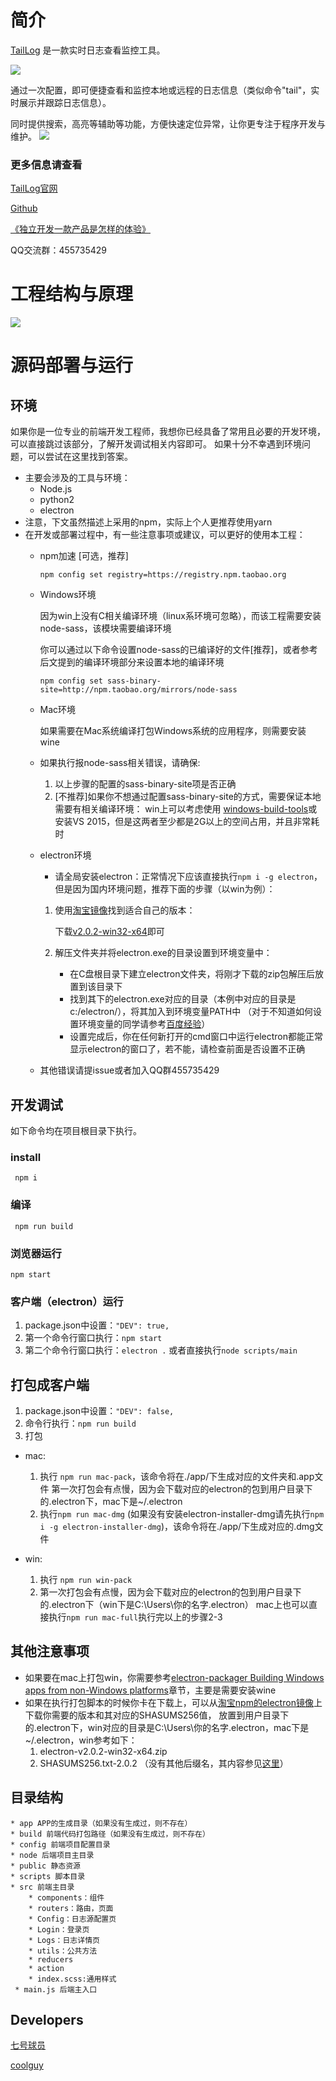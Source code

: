 ﻿# 简介

[TailLog](http://taillog.cn/) 是一款实时日志查看监控工具。

![](images/config.png)


通过一次配置，即可便捷查看和监控本地或远程的日志信息（类似命令"tail"，实时展示并跟踪日志信息）。

同时提供搜索，高亮等辅助等功能，方便快速定位异常，让你更专注于程序开发与维护。
![](images/log.jpg)


### 更多信息请查看

[TailLog官网](http://taillog.cn/)

[Github](https://github.com/djmpink/TailLog)

[《独立开发一款产品是怎样的体验》](http://7player.cn/2018/06/20/%E7%8B%AC%E7%AB%8B%E5%BC%80%E5%8F%91%E4%B8%80%E6%AC%BE%E4%BA%A7%E5%93%81%E6%98%AF%E6%80%8E%E6%A0%B7%E7%9A%84%E4%BD%93%E9%AA%8C/)

QQ交流群：455735429

# 工程结构与原理
![](images/taillog.png)

# 源码部署与运行
## 环境
如果你是一位专业的前端开发工程师，我想你已经具备了常用且必要的开发环境，可以直接跳过该部分，了解开发调试相关内容即可。
如果十分不幸遇到环境问题，可以尝试在这里找到答案。

* 主要会涉及的工具与环境：
    * Node.js
    * python2
    * electron
* 注意，下文虽然描述上采用的npm，实际上个人更推荐使用yarn    
* 在开发或部署过程中，有一些注意事项或建议，可以更好的使用本工程：
    * npm加速 [可选，推荐]
    
        `npm config set registry=https://registry.npm.taobao.org`
       
    * Windows环境
    
        因为win上没有C相关编译环境（linux系环境可忽略），而该工程需要安装node-sass，该模块需要编译环境

        你可以通过以下命令设置node-sass的已编译好的文件[推荐]，或者参考后文提到的编译环境部分来设置本地的编译环境
        
        `npm config set sass-binary-site=http://npm.taobao.org/mirrors/node-sass`
   
   * Mac环境
        
        如果需要在Mac系统编译打包Windows系统的应用程序，则需要安装wine 
                
    * 如果执行报node-sass相关错误，请确保:
        1. 以上步骤的配置的sass-binary-site项是否正确
        2. [不推荐]如果你不想通过配置sass-binary-site的方式，需要保证本地需要有相关编译环境： win上可以考虑使用
        [windows-build-tools](https://github.com/felixrieseberg/windows-build-tools)或安装VS 2015，但是这两者至少都是2G以上的空间占用，并且非常耗时
    
    * electron环境
        * 请全局安装electron：正常情况下应该直接执行`npm i -g electron`，但是因为国内环境问题，推荐下面的步骤（以win为例）：
        
        1. 使用[淘宝镜像](https://npm.taobao.org/mirrors/electron/)找到适合自己的版本：
            
            下载[v2.0.2-win32-x64](https://npm.taobao.org/mirrors/electron/2.0.2/electron-v2.0.2-win32-x64.zip)即可
        
        2. 解压文件夹并将electron.exe的目录设置到环境变量中：
            * 在C盘根目录下建立electron文件夹，将刚才下载的zip包解压后放置到该目录下
            * 找到其下的electron.exe对应的目录（本例中对应的目录是c:/electron/），将其加入到环境变量PATH中
              （对于不知道如何设置环境变量的同学请参考[百度经验](https://jingyan.baidu.com/article/8ebacdf02d3c2949f65cd5d0.html)）
            * 设置完成后，你在任何新打开的cmd窗口中运行electron都能正常显示electron的窗口了，若不能，请检查前面是否设置不正确

    * 其他错误请提issue或者加入QQ群455735429

## 开发调试
如下命令均在项目根目录下执行。
### install

     npm i

### 编译

     npm run build
     
### 浏览器运行

    npm start
    
### 客户端（electron）运行

1. package.json中设置：`"DEV": true,`
2. 第一个命令行窗口执行：`npm start`
3. 第二个命令行窗口执行：`electron .` 或者直接执行`node scripts/main`

## 打包成客户端
1. package.json中设置：`"DEV": false,`
2. 命令行执行：`npm run build`
3. 打包
* mac:
    1. 执行 `npm run mac-pack`，该命令将在./app/下生成对应的文件夹和.app文件
第一次打包会有点慢，因为会下载对应的electron的包到用户目录下的.electron下，mac下是~/.electron
    2. 执行`npm run mac-dmg` (如果没有安装electron-installer-dmg请先执行`npm i -g electron-installer-dmg`)，该命令将在./app/下生成对应的.dmg文件

* win:
    1. 执行 `npm run win-pack`
    2. 第一次打包会有点慢，因为会下载对应的electron的包到用户目录下的.electron下（win下是C:\Users\你的名字\.electron）
mac上也可以直接执行`npm run mac-full`执行完以上的步骤2-3

## 其他注意事项
* 如果要在mac上打包win，你需要参考[electron-packager Building Windows apps from non-Windows platforms](https://github.com/electron-userland/electron-packager#user-content-building-windows-apps-from-non-windows-platforms)章节，主要是需要安装wine
* 如果在执行打包脚本的时候你卡在下载上，可以从[淘宝npm的electron镜像](https://npm.taobao.org/mirrors/electron/)上下载你需要的版本和其对应的SHASUMS256值，
放置到用户目录下的.electron下，win对应的目录是C:\Users\你的名字\.electron，mac下是~/.electron，win参考如下：
    1. electron-v2.0.2-win32-x64.zip
    2. SHASUMS256.txt-2.0.2 （没有其他后缀名，其内容参见[这里](https://npm.taobao.org/mirrors/electron/2.0.2/SHASUMS256.txt)）

## 目录结构
    * app APP的生成目录（如果没有生成过，则不存在）
    * build 前端代码打包路径（如果没有生成过，则不存在）
    * config 前端项目配置目录
    * node 后端项目主目录
    * public 静态资源
    * scripts 脚本目录
    * src 前端主目录
        * components：组件
        * routers：路由，页面
        * Config：日志源配置页
        * Login：登录页
        * Logs：日志详情页
        * utils：公共方法
        * reducers
        * action
        * index.scss:通用样式
     * main.js 后端主入口   
     
## Developers

[七号球员](http://7player.cn/)

[coolguy](https://github.com/coolguy001tv/)


